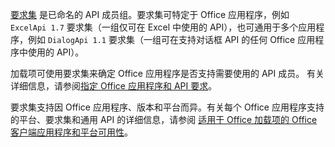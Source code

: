 [要求集](../develop/office-versions-and-requirement-sets.md) 是已命名的 API 成员组。要求集可特定于 Office 应用程序，例如 `ExcelApi 1.7` 要求集（一组仅可在 Excel 中使用的 API），也可通用于多个应用程序，例如 `DialogApi 1.1` 要求集（一组可在支持对话框 API 的任何 Office 应用程序中使用的 API）。

加载项可使用要求集来确定 Office 应用程序是否支持需要使用的 API 成员。 有关详细信息，请参阅[指定 Office 应用程序和 API 要求](../develop/specify-office-hosts-and-api-requirements.md)。

要求集支持因 Office 应用程序、版本和平台而异。有关每个 Office 应用程序支持的平台、要求集和通用 API 的详细信息，请参阅 [适用于 Office 加载项的 Office 客户端应用程序和平台可用性](/javascript/api/requirement-sets)。
